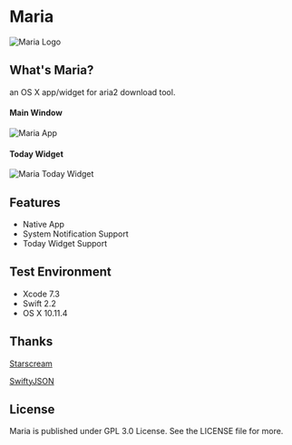 # Maria

![Maria Logo](http://windisco.qiniudn.com/Maria-Banner.png)

## What's Maria?

an OS X app/widget for aria2 download tool.

#### Main Window
![Maria App](http://windisco.qiniudn.com/Maria-App-2.png)

#### Today Widget
![Maria Today Widget](http://windisco.qiniudn.com/Maria-Today-Widget.png)

## Features

* Native App
* System Notification Support
* Today Widget Support


## Test Environment

* Xcode 7.3
* Swift 2.2
* OS X 10.11.4

## Thanks

[Starscream](https://github.com/daltoniam/Starscream)

[SwiftyJSON](https://github.com/SwiftyJSON/SwiftyJSON)

## License

Maria is published under GPL 3.0 License. See the LICENSE file for more.